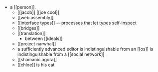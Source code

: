 - a [[person]].
	- [[jacob]] [[joe cool]]
	- [[web assembly]]
	- [[interface types]] -- processes that let types self-inspect
	- [[bridges]]
	- [[translation]]
		- between [[ideals]]
	- [[project narwhal]]
	- a sufficiently advanced editor is indistinguishable from an [[os]] is indistinguishable from a [[social network]]
	- [[shamanic agora]]
	- [[chloe]] is his cat